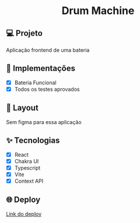 <h1 align="center">
  Drum Machine
</h1>

## 💻 Projeto

Aplicação frontend de uma bateria

## 🔨 Implementações

- [x] Bateria Funcional
- [x] Todos os testes aprovados

## 🎨 Layout

Sem figma para essa aplicação

## ✨ Tecnologias

- [x] React
- [x] Chakra UI
- [x] Typescript
- [x] Vite
- [x] Context API

## 🌐 Deploy

[Link do deploy](https://drum-machine-caio-giffoni.vercel.app/)
